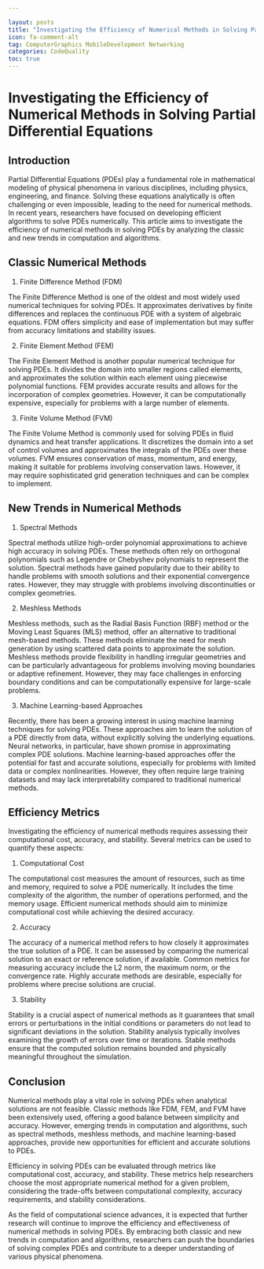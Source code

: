 ```yaml
---

layout: posts
title: "Investigating the Efficiency of Numerical Methods in Solving Partial Differential Equations"
icon: fa-comment-alt
tag: ComputerGraphics MobileDevelopment Networking
categories: CodeQuality
toc: true
---
```




# Investigating the Efficiency of Numerical Methods in Solving Partial Differential Equations

## Introduction

Partial Differential Equations (PDEs) play a fundamental role in mathematical modeling of physical phenomena in various disciplines, including physics, engineering, and finance. Solving these equations analytically is often challenging or even impossible, leading to the need for numerical methods. In recent years, researchers have focused on developing efficient algorithms to solve PDEs numerically. This article aims to investigate the efficiency of numerical methods in solving PDEs by analyzing the classic and new trends in computation and algorithms.

## Classic Numerical Methods

1. Finite Difference Method (FDM)

The Finite Difference Method is one of the oldest and most widely used numerical techniques for solving PDEs. It approximates derivatives by finite differences and replaces the continuous PDE with a system of algebraic equations. FDM offers simplicity and ease of implementation but may suffer from accuracy limitations and stability issues.

2. Finite Element Method (FEM)

The Finite Element Method is another popular numerical technique for solving PDEs. It divides the domain into smaller regions called elements, and approximates the solution within each element using piecewise polynomial functions. FEM provides accurate results and allows for the incorporation of complex geometries. However, it can be computationally expensive, especially for problems with a large number of elements.

3. Finite Volume Method (FVM)

The Finite Volume Method is commonly used for solving PDEs in fluid dynamics and heat transfer applications. It discretizes the domain into a set of control volumes and approximates the integrals of the PDEs over these volumes. FVM ensures conservation of mass, momentum, and energy, making it suitable for problems involving conservation laws. However, it may require sophisticated grid generation techniques and can be complex to implement.

## New Trends in Numerical Methods

1. Spectral Methods

Spectral methods utilize high-order polynomial approximations to achieve high accuracy in solving PDEs. These methods often rely on orthogonal polynomials such as Legendre or Chebyshev polynomials to represent the solution. Spectral methods have gained popularity due to their ability to handle problems with smooth solutions and their exponential convergence rates. However, they may struggle with problems involving discontinuities or complex geometries.

2. Meshless Methods

Meshless methods, such as the Radial Basis Function (RBF) method or the Moving Least Squares (MLS) method, offer an alternative to traditional mesh-based methods. These methods eliminate the need for mesh generation by using scattered data points to approximate the solution. Meshless methods provide flexibility in handling irregular geometries and can be particularly advantageous for problems involving moving boundaries or adaptive refinement. However, they may face challenges in enforcing boundary conditions and can be computationally expensive for large-scale problems.

3. Machine Learning-based Approaches

Recently, there has been a growing interest in using machine learning techniques for solving PDEs. These approaches aim to learn the solution of a PDE directly from data, without explicitly solving the underlying equations. Neural networks, in particular, have shown promise in approximating complex PDE solutions. Machine learning-based approaches offer the potential for fast and accurate solutions, especially for problems with limited data or complex nonlinearities. However, they often require large training datasets and may lack interpretability compared to traditional numerical methods.

## Efficiency Metrics

Investigating the efficiency of numerical methods requires assessing their computational cost, accuracy, and stability. Several metrics can be used to quantify these aspects:

1. Computational Cost

The computational cost measures the amount of resources, such as time and memory, required to solve a PDE numerically. It includes the time complexity of the algorithm, the number of operations performed, and the memory usage. Efficient numerical methods should aim to minimize computational cost while achieving the desired accuracy.

2. Accuracy

The accuracy of a numerical method refers to how closely it approximates the true solution of a PDE. It can be assessed by comparing the numerical solution to an exact or reference solution, if available. Common metrics for measuring accuracy include the L2 norm, the maximum norm, or the convergence rate. Highly accurate methods are desirable, especially for problems where precise solutions are crucial.

3. Stability

Stability is a crucial aspect of numerical methods as it guarantees that small errors or perturbations in the initial conditions or parameters do not lead to significant deviations in the solution. Stability analysis typically involves examining the growth of errors over time or iterations. Stable methods ensure that the computed solution remains bounded and physically meaningful throughout the simulation.

## Conclusion

Numerical methods play a vital role in solving PDEs when analytical solutions are not feasible. Classic methods like FDM, FEM, and FVM have been extensively used, offering a good balance between simplicity and accuracy. However, emerging trends in computation and algorithms, such as spectral methods, meshless methods, and machine learning-based approaches, provide new opportunities for efficient and accurate solutions to PDEs.

Efficiency in solving PDEs can be evaluated through metrics like computational cost, accuracy, and stability. These metrics help researchers choose the most appropriate numerical method for a given problem, considering the trade-offs between computational complexity, accuracy requirements, and stability considerations.

As the field of computational science advances, it is expected that further research will continue to improve the efficiency and effectiveness of numerical methods in solving PDEs. By embracing both classic and new trends in computation and algorithms, researchers can push the boundaries of solving complex PDEs and contribute to a deeper understanding of various physical phenomena.